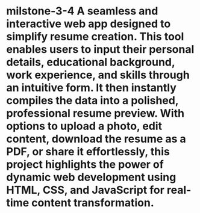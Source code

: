 # milstone-3-4 A seamless and interactive web app designed to simplify resume creation. This tool enables users to input their personal details, educational background, work experience, and skills through an intuitive form. It then instantly compiles the data into a polished, professional resume preview. With options to upload a photo, edit content, download the resume as a PDF, or share it effortlessly, this project highlights the power of dynamic web development using HTML, CSS, and JavaScript for real-time content transformation.

